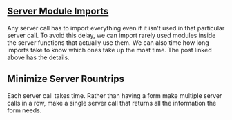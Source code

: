 ## [Server Module Imports](https://anvil.works/forum/t/server-call-difference-between-two-anvil-apps-to-return-short-dict-is-2-seconds/5629/18)

Any server call has to import everything even if it isn't used in that particular server call.  To avoid this delay, we can import rarely used modules inside the server functions that actually use them.  We can also time how long imports take to know which ones take up the most time.  The post linked above has the details.

## Minimize Server Rountrips

Each server call takes time.  Rather than having a form make multiple server calls in a row, make a single server call that returns all the information the form needs.  

